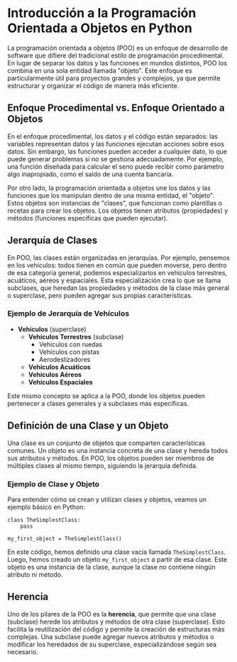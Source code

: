 # Introducción a la Programación Orientada a Objetos en Python

La programación orientada a objetos (POO) es un enfoque de desarrollo de software que difiere del tradicional estilo de programación procedimental. En lugar de separar los datos y las funciones en mundos distintos, POO los combina en una sola entidad llamada "objeto". Este enfoque es particularmente útil para proyectos grandes y complejos, ya que permite estructurar y organizar el código de manera más eficiente.

## Enfoque Procedimental vs. Enfoque Orientado a Objetos

En el enfoque procedimental, los datos y el código están separados: las variables representan datos y las funciones ejecutan acciones sobre esos datos. Sin embargo, las funciones pueden acceder a cualquier dato, lo que puede generar problemas si no se gestiona adecuadamente. Por ejemplo, una función diseñada para calcular el seno puede recibir como parámetro algo inapropiado, como el saldo de una cuenta bancaria.

Por otro lado, la programación orientada a objetos une los datos y las funciones que los manipulan dentro de una misma entidad, el "objeto". Estos objetos son instancias de "clases", que funcionan como plantillas o recetas para crear los objetos. Los objetos tienen atributos (propiedades) y métodos (funciones específicas que pueden ejecutar).

## Jerarquía de Clases

En POO, las clases están organizadas en jerarquías. Por ejemplo, pensemos en los vehículos: todos tienen en común que pueden moverse, pero dentro de esa categoría general, podemos especializarlos en vehículos terrestres, acuáticos, aéreos y espaciales. Esta especialización crea lo que se llama subclases, que heredan las propiedades y métodos de la clase más general o superclase, pero pueden agregar sus propias características.

### Ejemplo de Jerarquía de Vehículos
- **Vehículos** (superclase)
  - **Vehículos Terrestres** (subclase)
    - Vehículos con ruedas
    - Vehículos con pistas
    - Aerodeslizadores
  - **Vehículos Acuáticos**
  - **Vehículos Aéreos**
  - **Vehículos Espaciales**

Este mismo concepto se aplica a la POO, donde los objetos pueden pertenecer a clases generales y a subclases más específicas.

## Definición de una Clase y un Objeto

Una clase es un conjunto de objetos que comparten características comunes. Un objeto es una instancia concreta de una clase y hereda todos sus atributos y métodos. En POO, los objetos pueden ser miembros de múltiples clases al mismo tiempo, siguiendo la jerarquía definida.

### Ejemplo de Clase y Objeto

Para entender cómo se crean y utilizan clases y objetos, veamos un ejemplo básico en Python:

```
class TheSimplestClass:
    pass

my_first_object = TheSimplestClass()
```

En este código, hemos definido una clase vacía llamada `TheSimplestClass`. Luego, hemos creado un objeto `my_first_object` a partir de esa clase. Este objeto es una instancia de la clase, aunque la clase no contiene ningún atributo ni método.

## Herencia

Uno de los pilares de la POO es la **herencia**, que permite que una clase (subclase) herede los atributos y métodos de otra clase (superclase). Esto facilita la reutilización del código y permite la creación de estructuras más complejas. Una subclase puede agregar nuevos atributos y métodos o modificar los heredados de su superclase, especializándose según sea necesario.

